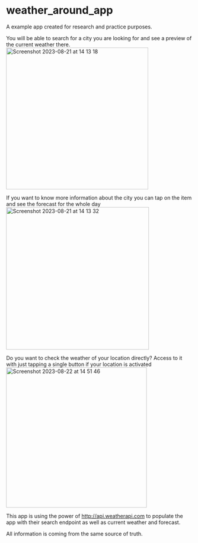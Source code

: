 # weather_around_app

A example app created for research and practice purposes.





You will be able to search for a city you are looking for and see a preview of the current weather there.
<img width="383" alt="Screenshot 2023-08-21 at 14 13 18" src="https://github.com/enriquenisimp/weather_around_app/assets/70170760/1eb775cc-d709-4371-becb-97bc26cbdc78">

If you want to know more information about the city you can tap on the item and see the forecast for the whole day
<img width="385" alt="Screenshot 2023-08-21 at 14 13 32" src="https://github.com/enriquenisimp/weather_around_app/assets/70170760/381af80b-3dd4-4685-8d62-fbfcd208ee87">

Do you want to check the weather of your location directly? Access to it with just tapping a single button if your location is activated
<img width="379" alt="Screenshot 2023-08-22 at 14 51 46" src="https://github.com/enriquenisimp/weather_around_app/assets/70170760/80d35461-c92b-4d26-965b-6ea3417403de">

This app is using the power of http://api.weatherapi.com to populate the app with their search endpoint as well as current weather and forecast.

All information is coming from the same source of truth.


